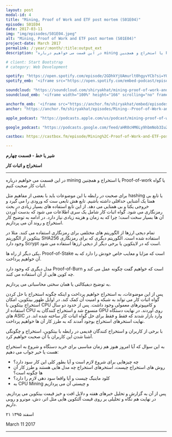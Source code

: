 ```yaml
---
layout: post
modal-id: 4
title: "Mining, Proof of Work and ETF post mortem (S01E04)"
episode: S01E04
date: 2017-03-11
img: "img/episodes/S01E04.jpeg"
alt: "Mining, Proof of Work and ETF post mortem (S01E04)"
project-date: March 2017
permalink: /:year/:month/:title:output_ext
description: "در این قسمت می خواهیم درباره mining یا استخراج و همچنین Proof-of-work یا گواه اثبات کار صحبت کنیم."

# client: Start Bootstrap
# category: Web Development

spotify: "https://open.spotify.com/episode/2GDhkYjUAmurlt0hgyvYCb?si=YOWQaw3HTpCQoMYlpx9Mvw"
spotify_emb: '<iframe src="https://open.spotify.com/embed-podcast/episode/2GDhkYjUAmurlt0hgyvYCb" width="100%" height="232" frameborder="0" allowtransparency="true" allow="encrypted-media"></iframe>'

soundcloud: "https://soundcloud.com/shiryakhat/mining-proof-of-work-and-etf-post-mortem-episode-0004"
soundcloud_emb: '<iframe width="100%" height="166" scrolling="no" frameborder="no" allow="autoplay" src="https://w.soundcloud.com/player/?url=https%3A//api.soundcloud.com/tracks/315119789&color=%23ff5500&auto_play=false&hide_related=true&show_comments=true&show_user=true&show_reposts=false&show_teaser=true"></iframe><div style="font-size: 10px; color: #cccccc;line-break: anywhere;word-break: normal;overflow: hidden;white-space: nowrap;text-overflow: ellipsis; font-family: Interstate,Lucida Grande,Lucida Sans Unicode,Lucida Sans,Garuda,Verdana,Tahoma,sans-serif;font-weight: 100;"><a href="https://soundcloud.com/shiryakhat" title="Shir | Khat" target="_blank" style="color: #cccccc; text-decoration: none;">Shir | Khat</a> · <a href="https://soundcloud.com/shiryakhat/mining-proof-of-work-and-etf-post-mortem-episode-0004" title="Mining, Proof of Work and ETF post mortem (S01E04)" target="_blank" style="color: #cccccc; text-decoration: none;">Mining, Proof of Work and ETF post mortem (S01E04)</a></div>'

anchorfm_emb: '<iframe src="https://anchor.fm/shiryakhat/embed/episodes/Mining--Proof-of-Work-and-ETF-post-mortem-S01E04-e9idge" width="100%" frameborder="0" scrolling="no"></iframe>'
anchor: "https://anchor.fm/shiryakhat/episodes/Mining--Proof-of-Work-and-ETF-post-mortem-S01E04-e9idge"

apple_podcast: "https://podcasts.apple.com/us/podcast/mining-proof-of-work-and-etf-post-mortem-s01e04/id1221206951?i=1000383310267"

google_podcast: "https://podcasts.google.com/feed/aHR0cHM6Ly9hbmNob3IuZm0vcy8xMWFhODUzYy9wb2RjYXN0L3Jzcw/episode/dGFnOnNvdW5kY2xvdWQsMjAxMDp0cmFja3MvMzE1MTE5Nzg5?ved=0CCUQzsICahcKEwiw46XZ-NXpAhUAAAAAHQAAAAAQAQ"

castbox: https://castbox.fm/episode/Mining%2C-Proof-of-Work-and-ETF-post-mortem-(S01E04)-id2539522-id216823178?utm_source=website&utm_medium=dlink&utm_campaign=web_share&utm_content=Mining%2C%20Proof%20of%20Work%20and%20ETF%20post%20mortem%20(S01E04)-CastBox_FM

---
```


**شیر یا خط - قسمت چهارم**

**استخراج و اثبات کار**

----------------------------------------------------------------------------------------------------------

در این قسمت می خواهیم درباره mining یا استخراج و همچنین Proof-of-work یا گواه اثبات کار صحبت کنیم.


برای صحبت در رابطه با این موضوعات باید با بعضی از مفاهیم مثل hashing یا تابع بی همتا یک آشنایی حداقلی داشته باشیم. تابع هش تابعی ست که ورودی را می گیرد و خروجی یکتا و بی همتایی می دهد. از این تابع استفاده های بسیار زیادی در بحث رمزنگاری می شود.
گواه اثبات کار شامل یک سری اطلاعات می شود که بدست آوردن آن ها بسیار سخت است؛ چرا که به زمان و هزینه زیادی نیاز دارد. در ادامه به توضیح کار استخراج و روند آن می پردازیم.

تمام دیجی ارزها از الگوریتم های مختلفی برای رمزنگاری استفاده می کنند. مثلا در بیتکوین از الگوریتم SHA256 استفاده شده است. الگوریتم دیگری که برای رمزنگاری وجود دارد Scrypt است که در لایتکوین یا برخی دیگر از دیجی ارزها استفاده می شود.


یکی دیگر از راه ها، Proof-of-Stake است که مزایا و معایب خاص خودش را دارد که به آن خواهیم پرداخت.

مدل دیگری که وجود دارد Proof-of-Burn است که خواهیم گفت چگونه عمل می کند و چه کوین هایی از آن استفاده می کنند.


به توضیح دیفیکالتی یا همان سختی محاسباتی می پردازیم.


پس از این موضوعات، به استخراج خواهیم پرداخت و اینکه چگونه استخراج با حل کردن گواه اثبات کار می تواند به شبکه و امنیت آن کمک کند.
در اوایل ظهور بیتکوین، امکان استخراج بیتکوین با CPU و کامپیوترهای معمولی وجود داشت. پس از حدود دو سال استفاده از CPU منسوخ شد و استخراج کنندگان به GPU روی آوردند. در نهایت دستگاه های ASIC وارد بازار شدند که فقط و فقط برای حل گواه اثبات کار ساخته شده اند. در نهایت استخرهای استخراج بوجود آمدند که به طرز کار آن ها خواهیم پرداخت.


با برخی از کاربران و استخراج کنندگان قدیمی در رابطه با بیتکوین، استخراج و چگونگی آشنا شدن این کاربران با آن صحبت خواهیم کرد.


به این سوال که آیا امروز هنوز هم زمان مناسبی برای خرید دستگاه و شروع به استخراج هست یا خیر جواب می دهیم:
* چه چیزهایی برای شروع لازم است و آیا بطور کلی این کار سود دارد؟
* روش های استخراج چیست، استخرهای استخراج چه مدل هایی هستند و طرز کار آن ها چگونه است؟
* کلود ماینیگ چیست و آیا واقعا سود دهی لازم را دارد؟
* به CPU Mining و چیستی آن می پردازیم


پس از آن به گزارش و تحلیل خبرهای هفته و دلایل افت و خیز قیمت بیتکوین می پردازیم.
در نهایت هم نگاه و تحلیلی بر روی قیمت آلتکوین هایی مثل اتر، دش، مونرو و روبی داریم.

۲۱ اسفند ۱۳۹۵

March 11 2017

----------------------------------------------------------------------------------------------------------
